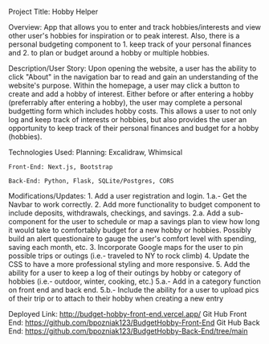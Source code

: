 Project Title: Hobby Helper
	
Overview: App that allows you to enter and track hobbies/interests and view other user's hobbies for inspiration or to peak interest. Also, there is a personal budgeting component to 1. keep track of your personal finances and 2. to plan or budget around a hobby or multiple hobbies. 

Description/User Story: Upon opening the website, a user has the ability to click "About" in the navigation bar to read and gain an understanding of the website's purpose. Within the homepage, a user may click a button to create and add a hobby of interest. Either before or after entering a hobby (preferrably after entering a hobby), the user may complete a personal budgetting form which includes hobby costs. This allows a user to not only log and keep track of interests or hobbies, but also provides the user an opportunity to keep track of their personal finances and budget for a hobby (hobbies).


Technologies Used:
	Planning: Excalidraw, Whimsical

	Front-End: Next.js, Bootstrap

	Back-End: Python, Flask, SQLite/Postgres, CORS 

Modifications/Updates: 
	1. Add a user registration and login. 
		1.a.- Get the Navbar to work correctly. 
	2. Add more functionality to budget component to include deposits, withdrawals, checkings, and savings. 
		2.a. Add a sub-component for the user to schedule or map a savings plan to view how long it would take to comfortably budget for a new hobby or hobbies. Possibly build an alert questionaire to gauge the user's comfort level with spending, saving each month, etc.
	3. Incorporate Google maps for the user to pin possible trips or outings (i.e.- traveled to NY to rock climb)
	4. Update the CSS to have a more professional styling and more responsive.
	5. Add the ability for a user to keep a log of their outings by hobby or category of hobbies (i.e.- outdoor, winter, cooking, etc.)
		5.a.- Add in a category function on front end and back end. 
		5.b.- Include the ability for a user to upload pics of their trip or to attach to their hobby when creating a new entry

Deployed Link: http://budget-hobby-front-end.vercel.app/
Git Hub Front End: https://github.com/bpozniak123/BudgetHobby-Front-End
Git Hub Back End: https://github.com/bpozniak123/BudgetHobby-Back-End/tree/main
